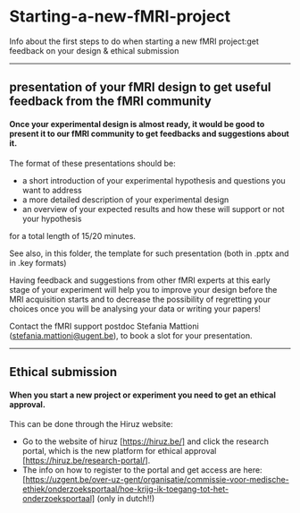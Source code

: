 # Starting-a-new-fMRI-project
Info about the first steps to do when starting a new fMRI project:get feedback on your design & ethical submission

---
## presentation of your fMRI design to get useful feedback from the fMRI community

#### Once your experimental design is almost ready, it would be good to present it to our fMRI community to get feedbacks and suggestions about it. 
 
The format of these presentations should be:
- a short introduction of your experimental hypothesis and questions you want to address
- a more detailed description of your experimental design
- an overview of your expected results and how these will support or not your hypothesis

for a total length of 15/20 minutes.

See also, in this folder, the template for such presentation (both in .pptx and in .key formats)

Having feedback and suggestions from other fMRI experts at this early stage of your experiment will help you to improve your design before the MRI acquisition starts and to decrease the possibility of regretting your choices once you will be analysing your data or writing your papers! 
 
Contact the fMRI support postdoc Stefania Mattioni (stefania.mattioni@ugent.be), to book a slot for your presentation. 
 

---
## Ethical submission
#### When you start a new project or experiment you need to get an ethical approval.

This can be done through the Hiruz website:
- Go to the website of hiruz [https://hiruz.be/] and click the research portal, which is the new platform for ethical approval [https://hiruz.be/research-portal/].
- The info on how to register to the portal and get access are here: [https://uzgent.be/over-uz-gent/organisatie/commissie-voor-medische-ethiek/onderzoeksportaal/hoe-krijg-ik-toegang-tot-het-onderzoeksportaal] (only in dutch!!)
